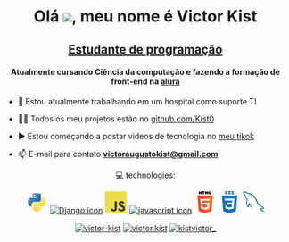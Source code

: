 <h1 align="center">Olá <a href="https://www.linkedin.com/in/victor-kist/"><img src="https://raw.githubusercontent.com/kaueMarques/kaueMarques/master/hi.gif" width="30px"></a>, meu nome é Victor Kist</h1>
<h2 align="center"><a href="https://github.com/Kist0/curriculo/blob/main/Curriculo%20Victor%20Kist.pdf">Estudante de programação</a></h2>
<h4 align="center">Atualmente cursando Ciência da computação e fazendo a formação de front-end na <a href="https://cursos.alura.com.br/user/victorkist">alura</a></h4>

- 🔭 Estou atualmente trabalhando em um hospital como suporte TI

- 👨‍💻 Todos os meu projetos estão no [github.com/Kist0](https://github.com/Kist0?tab=repositories)

- ▶️ Estou começando a postar videos de tecnologia no [meu tikok](https://www.tiktok.com/@kistvictor_?lang=pt-BR&is_copy_url=1&is_from_webapp=v2)

- 📫 E-mail para contato **victoraugustokist@gmail.com**

<p align="center">
💻 technologies:
</p>
<p align="center">
<a href="https://github.com/Kist0/Genius" target="blank"><img src="https://raw.githubusercontent.com/devicons/devicon/2809b567852a4648062a2d3e7c1c531367458c0b/icons/python/python-original.svg" alt="python icon" height="40" width="40" /></a>
<a href="https://github.com/Kist0/ceep"><img src="https://github.com/Kist0/devicon/blob/master/icons/django/django-original.svg" alt="Django icon"  width="40" height="40"/></a>
<a href="https://github.com/Kist0/banking"><img src="https://raw.githubusercontent.com/devicons/devicon/2809b567852a4648062a2d3e7c1c531367458c0b/icons/javascript/javascript-original.svg" alt="javascript icon" width="40" height="40"/></a>
<a href="https://github.com/Kist0/ceep"><img src="https://raw.githubusercontent.com/Kist0/devicon/2809b567852a4648062a2d3e7c1c531367458c0b/icons/react/react-original.svg" alt="javascript icon" width="40" height="40"/></a>
<a href="https://github.com/Kist0/barber_shop"><img src="https://raw.githubusercontent.com/devicons/devicon/master/icons/html5/html5-original-wordmark.svg" alt="html5 icon"  width="40" height="40"/></a>
<a href="https://github.com/Kist0/barber_shop"><img src="https://raw.githubusercontent.com/devicons/devicon/master/icons/css3/css3-plain-wordmark.svg" alt="css3 icon"  width="40" height="40"/></a>
<a href="https://github.com/Kist0/Kist0/blob/main/MySQL"><img src="https://github.com/devicons/devicon/blob/master/icons/mysql/mysql-plain.svg" alt="MySQL icon" width="40" height="40"/></a>
</p>

<p align="center">
<a href="https://www.linkedin.com/in/victor-kist/" target="blank"><img align="center" src="https://cdn.jsdelivr.net/npm/simple-icons@3.0.1/icons/linkedin.svg" alt="victor-kist" height="20" width="20" /></a>
<a href="https://www.facebook.com/victor.kist" target="blank"><img align="center" src="https://cdn.jsdelivr.net/npm/simple-icons@3.0.1/icons/facebook.svg" alt="victor.kist" height="20" width="20" /></a>
<a href="https://www.instagram.com/kistvictor_/" target="blank"><img align="center" src="https://cdn.jsdelivr.net/npm/simple-icons@3.0.1/icons/instagram.svg" alt="kistvictor_" height="20" width="20" /></a>
</p>

<!--
**Kist0/Kist0** is a ✨ _special_ ✨ repository because its `README.md` (this file) appears on your GitHub profile.

Here are some ideas to get you started:

- 🔭 I’m currently working on ...
- 🌱 I’m currently learning ...
- 👯 I’m looking to collaborate on ...
- 🤔 I’m looking for help with ...
- 💬 Ask me about ...
- 📫 How to reach me: ...
- 😄 Pronouns: ...
- ⚡ Fun fact: ...
-->
